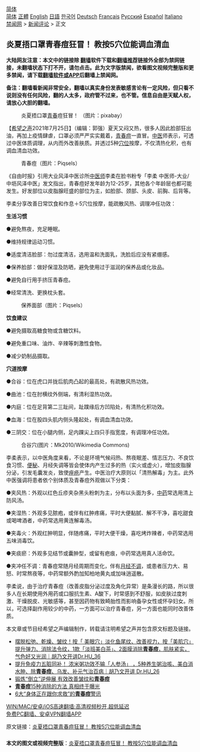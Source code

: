  <!-- 面包屑导航 --> <div class="breadcrumb"><!-- GTranslate: https://gtranslate.io/ -->  <div class="switcher notranslate">  <div class="selected">  <a href="#" onclick="return false;"> 简体</a>  </div>  <div class="option">  <a href="https://www.bannedbook.org" onclick="doGTranslate('zh-CN|zh-CN');jQuery('div.switcher div.selected a').html(jQuery(this).html());return false;" title="简体中文" class="nturl selected"> 简体</a>  <a href="https://www.bannedbook.org/zh-tw/" onclick="doGTranslate('zh-CN|zh-TW');jQuery('div.switcher div.selected a').html(jQuery(this).html());return false;" title="繁體中文" class="nturl"> 正體</a>  <a href="https://www.bannedbook.org/en/" onclick="doGTranslate('zh-CN|en');jQuery('div.switcher div.selected a').html(jQuery(this).html());return false;" title="English" class="nturl"> English</a>  <a href="https://www.bannedbook.org/ja/" onclick="doGTranslate('zh-CN|ja');jQuery('div.switcher div.selected a').html(jQuery(this).html());return false;" title="日本語" class="nturl"> 日語</a>  <a href="https://www.bannedbook.org/ko/" onclick="doGTranslate('zh-CN|ko');jQuery('div.switcher div.selected a').html(jQuery(this).html());return false;" title="한국어" class="nturl"> 한국어</a>  <a href="https://www.bannedbook.org/de/" onclick="doGTranslate('zh-CN|de');jQuery('div.switcher div.selected a').html(jQuery(this).html());return false;" title="Deutsch" class="nturl"> Deutsch</a>  <a href="https://www.bannedbook.org/fr/" onclick="doGTranslate('zh-CN|fr');jQuery('div.switcher div.selected a').html(jQuery(this).html());return false;" title="Français" class="nturl"> Français</a>  <a href="https://www.bannedbook.org/ru/" onclick="doGTranslate('zh-CN|ru');jQuery('div.switcher div.selected a').html(jQuery(this).html());return false;" title="Русский" class="nturl"> Русский</a>  <a href="https://www.bannedbook.org/es/" onclick="doGTranslate('zh-CN|es');jQuery('div.switcher div.selected a').html(jQuery(this).html());return false;" title="Español" class="nturl"> Español</a>  <a href="https://www.bannedbook.org/it/" onclick="doGTranslate('zh-CN|it');jQuery('div.switcher div.selected a').html(jQuery(this).html());return false;" title="Italiano" class="nturl"> Italiano</a>  </div>  </div>      <div class='breadcrumb-sub'><!-- Breadcrumb NavXT 6.3.0 --> <a href="https://www.bannedbook.org/" class="home">禁闻网</a> &gt; <a href="https://www.bannedbook.org/bnews/comments/" class="category">新闻评论</a> &gt; 正文</div></div><h2>炎夏捂口罩青春痘狂冒！ 教按5穴位能调血清血</h2> <p class="notice"><b>大陆网友注意：本文中的链接除 <a href="https://github.com/bannedbook/fanqiang" >翻墙</a>软件下载和<a href="https://github.com/killgcd/justmysocks/blob/master/README.md">翻墙推荐</a>链接外全部为禁网链接，未翻墙状态下打不开，请勿点击。此为文字版禁闻，欲看图文视频完整版和更多禁闻，请下载<a href="https://github.com/bannedbook/fanqiang">翻墙软件或APP</a>后翻墙上禁闻网。</p><p>备注：翻墙看新闻非常安全，翻墙以真实身份发表敏感言论有一定风险，但只看不说则没有任何风险，翻的人太多，政府管不过来，也不管。信息自由是天赋人权，请放心大胆的翻墙。</b></p>  <div class="entry"> <figure><figcaption>炎夏捂口罩<a href="https://www.bannedbook.org/bnews/tag/%E9%9D%92%E6%98%A5/" class="st_tag internal_tag" rel="tag" title="标签 青春 下的日志">青春</a>痘狂冒！ （图片：pixabay）</figcaption></figure> <p>【<span class='wp_keywordlink_affiliate'><a href="https://www.soundofhope.org" title="希望之声" target="_blank">希望之声</a></span>2021年7月25日】（编辑：郭强）夏天又闷又热，很多人因此脸部狂出油，再加上疫情肆虐，口罩必须严严实实戴着，<a href="https://www.bannedbook.org/bnews/tag/%E9%9D%92%E6%98%A5%E7%97%98/" class="st_tag internal_tag" rel="tag" title="标签 青春痘 下的日志">青春痘</a>一直冒。<a href="https://www.bannedbook.org/bnews/tag/%e4%b8%ad%e5%8c%bb/" class="st_tag internal_tag" rel="tag" title="标签 中医 下的日志">中医</a>师表示，可透过中医体质调理，从内而外改善肤质。并透过5种<a href="https://www.bannedbook.org/bnews/tag/%e7%a9%b4%e4%bd%8d/" class="st_tag internal_tag" rel="tag" title="标签 穴位 下的日志">穴位</a>按摩，不仅清热化积，也有调血清血功效。</p> <figure><figcaption>青春痘（图片：Piqsels）</figcaption></figure> <p>《自由时报》引用大业风泽中医诊所<a href="https://www.bannedbook.org/bnews/tag/%e4%b8%ad%e5%8c%bb%e5%b8%88/" class="st_tag internal_tag" rel="tag" title="标签 中医师 下的日志">中医师</a>李柔在脸书粉专「李柔 中医师-大业/中坜风泽中医」发文指出，青春痘好发年龄为12-25岁，其他各个年龄层也都可能发生。好发部位以皮脂腺旺盛的部位为主，如脸部、颈部、头皮、前胸、后背等。</p> <p>李柔分享改善日常饮食和作息＋5穴位按摩，能疏散风热、调理冲任功效：</p> <p><strong>生活习惯</strong></p> <p>●避免熬夜，充足睡眠。</p> <p>●维持规律运动习惯。</p> <p>●适度清洁脸部：勿过度清洁，选用温和洗面乳，洗脸后应没有紧绷感。</p>  <p>●保养脸部：做好保湿及防晒，避免使用过于滋润的保养品或化妆品。</p> <p>●避免自行用手挤压青春痘。</p> <p>●经常清洗、更换枕头套。</p> <figure><figcaption>保养面部（图片：Piqsels）</figcaption></figure> <p><strong>饮食建议</strong></p> <p>●避免摄取高糖食物或含糖饮料。</p> <p>●避免重口味、油炸、辛辣等刺激性食物。</p> <p>●减少奶制品摄取。</p>  <p><strong>穴道按摩</strong></p> <p>●合谷：位在虎口并拢后肌肉凸起的最高处，有疏散风热功效。</p> <p>●曲池：位在肘横纹外侧端，有清利湿热功效。</p> <p>●内庭：位在足背第二三趾间，趾蹼缘后方凹陷处，有清热化积功效。</p> <p>●血海：位在股四头肌内侧头隆起处，有调血清血功效。</p> <p>●三阴交：位在小腿内侧，足内踝尖上四只手指宽度，有调理冲任功效。</p> <figure><figcaption>合谷穴(图片：Mk2010/Wikimedia Commons)</figcaption></figure> <p>李柔表示，以中医角度来看，不论是环境气候闷热、熬夜眠差、情志压力、不良饮食习惯、<a href="https://www.bannedbook.org/bnews/tag/%e4%be%bf%e7%a7%98/" class="st_tag internal_tag" rel="tag" title="标签 便秘 下的日志">便秘</a>、月经失调等皆会使体内产生过多的热（实火或虚火），增加皮脂腺分泌，引发毛囊发炎，致使<a href="https://www.bannedbook.org/bnews/tag/%e7%97%a4%e7%96%ae/" class="st_tag internal_tag" rel="tag" title="标签 痤疮 下的日志">痤疮</a>产生。中医治疗大原则以「清热解毒」为主。此外中医强调将患者依个别体质及青春痘外观做以下分类：</p>  <p>●夹风热：外观以红色丘疹夹杂黑头粉刺为主，分布以头面为多，<a href="https://www.bannedbook.org/bnews/tag/%E4%B8%AD%E8%8D%AF/" class="st_tag internal_tag" rel="tag" title="标签 中药 下的日志">中药</a>常选用清上防风汤。</p> <p>●夹湿热：外观多见脓疱，或伴有红肿疼痛，平时大便黏腻、解不干净，喜吃甜食或喝啤酒者，中药常选用黄连解毒汤。</p> <p>●夹毒火：外观红肿明显，伴随疼痛，平时大便干燥，喜吃烤炸辣者，中药常选用五味消毒饮。</p> <p>●夹痰瘀：外观多见结节或囊肿型，或留有疤痕，中药常选用真人活命饮。</p> <p>●夹冲任不调：青春痘常随月经周期而变化，伴有<a href="https://www.bannedbook.org/bnews/tag/%e6%9c%88%e7%bb%8f%e4%b8%8d%e8%b0%83/" class="st_tag internal_tag" rel="tag" title="标签 月经不调 下的日志">月经不调</a>，或患者压力大、易怒、时常熬夜等，中药常额外酌加知柏地黄丸或加味逍遥散。</p> <p>李柔说，由于治疗青春痘（改善皮脂分泌过度及角化异常）是条漫长的路，所以很多人在长期使用外用药或口服抗生素、A酸下，时常感到不舒服，如皮肤过度刺激、干燥脱皮、光敏感等，甚至因药物有致畸胎性而影响备孕女性或怀孕妇女。所以，可选择副作用较少的中药，一方面可以治疗青春痘，另一方面也能同时改善体质。</p> <p>本文章或节目经希望之声编辑制作，转载请注明希望之声并包含原文标题及链接。 </p>  <ul class='op-related-articles' title='相关阅读'> <li><a href='https://www.bannedbook.org/bnews/bannedvideo/20200630/1353333.html' target='_blank'>摆脱松弛、乾燥、皱纹！按「 美眼穴」淡化鱼尾纹、改善视力，按「美肌穴」提升弹力、消除法令纹，1款「淡班美白茶」、2面膜消除<b>青春痘</b>，肌肤紧实，气色好又光润｜胡乃文开讲Dr.HU_36</a></li> <li><a href='https://www.bannedbook.org/bnews/aomi/supernatural/20200402/1305275.html' target='_blank'>提升免疫力五脏同补！ 浓米粥功效不输「人参汤」 ，5种养生粥治咳、美白消水肿、除<b>青春痘</b>、乌发、补元气治百病｜胡乃文开讲 Dr.HU_26</a></li> <li><a href='https://www.bannedbook.org/bnews/lifebaike/20191020/1209782.html' target='_blank'>锻炼“倒立”逆伸展 有效改善皱纹和<b>青春痘</b></a></li> <li><a href='https://www.bannedbook.org/bnews/health/20190403/1107462.html' target='_blank'><b>青春痘</b>15种消除的方法 真相终于曝光</a></li> <li><a href='https://www.bannedbook.org/bnews/funmedia/20170606/769818.html' target='_blank'>6大“身体正在跟你求救”的<b>青春痘</b>警讯</a></li> </ul> <p class="texttj"> <a href="https://github.com/bannedbook/fanqiang/wiki/V2ray%E6%9C%BA%E5%9C%BA" target="_blank">WIN/MAC/安卓/iOS高速翻墙:高清视频秒开,超低延迟</a><br/> <a href="https://github.com/bannedbook/fanqiang/wiki/%E7%A6%81%E9%97%BB%E7%BD%91%E5%AE%89%E5%8D%93%E7%BF%BB%E5%A2%99%E6%96%B0%E9%97%BBAPP" target="_blank">免费PC翻墙、安卓VPN翻墙APP</a></p><p>原文链接：<a class="src_link"  href="https://www.soundofhope.org/post/529073" target="_blank">炎夏捂口罩青春痘狂冒！ 教按5穴位能调血清血</a></p><a name='sharetosocial'></a>  <div style="margin-bottom:5px;padding-bottom:5px;clear:both"> <div id="archive-pix-1" class="banner-ads"> <!-- AuctionX Display platform tag START --> <div id="26318x728x90x621x_ADSLOT2" clicktrack="%%CLICK_URL_ESC%%"></div> <!-- AuctionX Display platform tag END --> </div> <div id="archive-pix-2" class="banner-ads"> <!-- AuctionX Display platform tag START --> <div id="26315x300x250x621x_ADSLOT2" clicktrack="%%CLICK_URL_ESC%%"></div> <!-- AuctionX Display platform tag END --> </div> </div>  <div id="archive-pix-1" class="banner-ads"> <!-- AuctionX Display platform tag START --> <div id="26318x728x90x621x_ADSLOT3" clicktrack="%%CLICK_URL_ESC%%"></div> <!-- AuctionX Display platform tag END --> </div> <div><b>本文的图文或视频完整版</b>：<a href='https://www.bannedbook.org/bnews/comments/20210726/1594397.html'>炎夏捂口罩青春痘狂冒！ 教按5穴位能调血清血</a></div>  </div><!--END ENTRY--> 